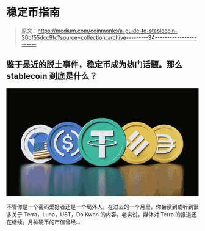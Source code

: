 # 稳定币指南

> 原文：<https://medium.com/coinmonks/a-guide-to-stablecoin-30bf55dcc9fc?source=collection_archive---------34----------------------->

## 鉴于最近的脱土事件，稳定币成为热门话题。那么 stablecoin 到底是什么？

![](img/bcc8a166013a6f2511f6109a38380a43.png)

不管你是一个密码爱好者还是一个局外人，在过去的一个月里，你会读到或听到很多关于 Terra，Luna，UST，Do Kwon 的内容。老实说，媒体对 Terra 的报道还在继续。月神硬币的市值曾经…